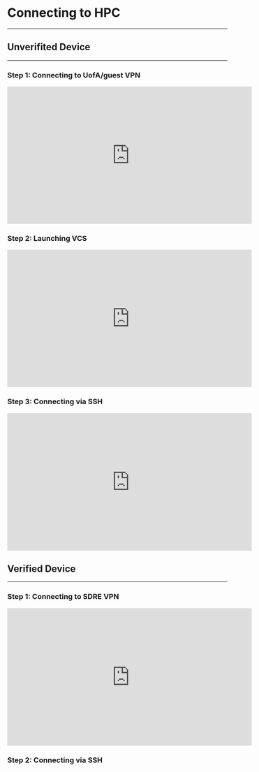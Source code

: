 # Connecting to HPC

----

## **Unverifited Device**

----

### Step 1: Connecting to UofA/guest VPN

<iframe width="560" height="315" src="https://www.youtube.com/embed/ChcsBE6tJr8?si=mAyTUDcGil1AJ1av" frameborder="0" allowfullscreen></iframe>

### Step 2: Launching VCS

<iframe width="560" height="315" src="https://www.youtube.com/embed/RtEc0w-bU9Y?si=dKoy7K4odZYDuPnR" frameborder="0" allowfullscreen></iframe>

### Step 3: Connecting via SSH

<iframe width="560" height="315" src="https://www.youtube.com/embed/ChcsBE6tJr8?si=mAyTUDcGil1AJ1av" frameborder="0" allowfullscreen></iframe>

## **Verified Device**

----

### Step 1: Connecting to SDRE VPN

<iframe width="560" height="315" src="https://www.youtube.com/embed/yjDwCnLTVPk?si=uh_0o-NYfUnlAPmJ" frameborder="0" allowfullscreen></iframe>

### Step 2: Connecting via SSH


